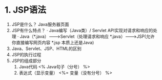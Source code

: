 # 1. JSP语法
1. JSP是什么？   Java服务器页面
2. JSP有什么特点？
	· Java编写（Java类）/ Servlet API实现对请求和响应的处理
	· Java（*.java）--->Servlet（处理请求和响应 *.java）--->JSP(允许你直接编写网页内容 *.jsp 本质上还是Java)
3. Java、Servlet、JSP、HTML的区别
4. JSP的执行过程
5. JSP的组成部分
	1. Java代码 <%  Java句子（分号）   %>
	2. 表达式（显示变量） <%=  变量（没有分号）  %>

